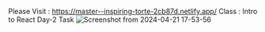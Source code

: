 Please Visit : https://master--inspiring-torte-2cb87d.netlify.app/
Class : Intro to React Day-2 Task
![Screenshot from 2024-04-21 17-53-56](https://github.com/prabhurajcode/basic-react/assets/122979954/8e3af8c9-bfe6-468c-9e3e-ebab94e1eed4)
